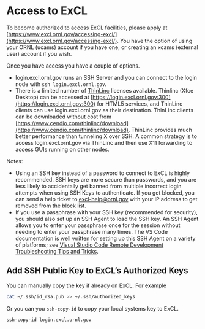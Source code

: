 # Access to ExCL

To become authorized to access ExCL facilities, please apply at [https://www.excl.ornl.gov/accessing-excl/](https://www.excl.ornl.gov/accessing-excl/). You have the option of using your ORNL (ucams) account if you have one, or creating an xcams (external user) account if you wish.

Once you have access you have a couple of options.

* login.excl.ornl.gov runs an SSH Server and you can connect to the login node with `ssh login.excl.ornl.gov`.
* There is a limited number of [ThinLinc](https://www.cendio.com/thinlinc/what-is-thinlinc) licenses available. Thinlinc (Xfce Desktop) can be accessed at [https://login.excl.ornl.gov:300](https://login.excl.ornl.gov:300) for HTML5 services, and ThinLinc clients can use login.excl.ornl.gov as their destination. ThinLinc clients can be downloaded without cost from [https://www.cendio.com/thinlinc/download](https://www.cendio.com/thinlinc/download). ThinLinc provides much better performance than tunneling X over SSH. A common strategy is to access login.excl.ornl.gov via ThinLinc and then use X11 forwarding to access GUIs running on other nodes.

Notes:
- Using an SSH key instead of a password to connect to ExCL is highly recommended. SSH keys are more secure than passwords, and you are less likely to accidentally get banned from multiple incorrect login attempts when using SSH Keys to authenticate. If you get blocked, you can send a help ticket to [excl-help@ornl.gov](mailto:excl-help@ornl.gov) with your IP address to get removed from the block list.
- If you use a passphrase with your SSH key (recommended for security), you should also set up an SSH Agent to load the SSH key. An SSH Agent allows you to enter your passphrase once for the session without needing to enter your passphrase many times. The VS Code documentation is well written for setting up this SSH Agent on a variety of platforms; see [Visual Studio Code Remote Development Troubleshooting Tips and Tricks](https://code.visualstudio.com/docs/remote/troubleshooting#_setting-up-the-ssh-agent).

## Add SSH Public Key to ExCL’s Authorized Keys

You can manually copy the key if already on ExCL. For example
```bash
cat ~/.ssh/id_rsa.pub >> ~/.ssh/authorized_keys
```

Or you can you `ssh-copy-id` to copy your local systems key to ExCL.
```bash
ssh-copy-id login.excl.ornl.gov
```
